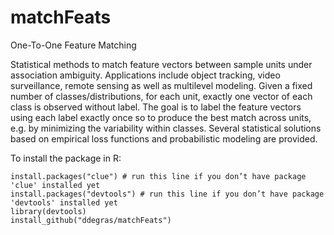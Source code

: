 # matchFeats
One-To-One Feature Matching

Statistical methods to match feature vectors between sample units under association ambiguity. Applications include object tracking, video surveillance, remote sensing as well as multilevel modeling. Given a fixed number of classes/distributions, for each unit, exactly one vector of each class is observed without label. The goal is to label the feature vectors using each label exactly once so to produce the best match across units, e.g. by minimizing the variability within classes. Several statistical solutions based on empirical loss functions and probabilistic modeling are provided.  

To install the package in R:
``` 
install.packages("clue") # run this line if you don’t have package 'clue' installed yet
install.packages("devtools") # run this line if you don’t have package 'devtools' installed yet
library(devtools)  
install_github("ddegras/matchFeats") 
```


